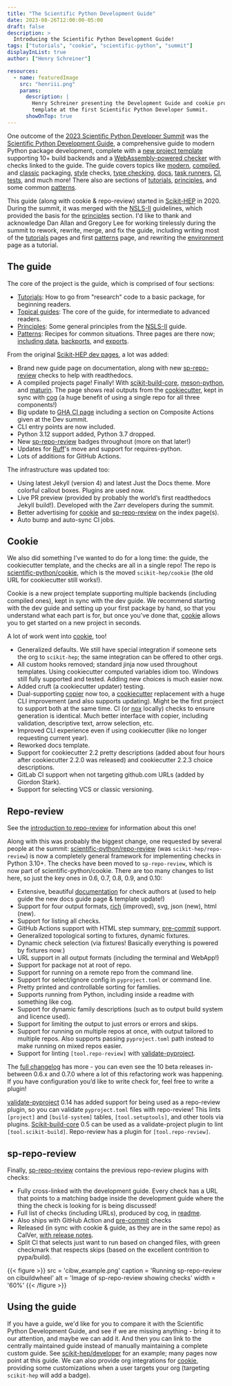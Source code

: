 ```yaml
---
title: "The Scientific Python Development Guide"
date: 2023-08-26T12:00:00-05:00
draft: false
description: >
  Introducing the Scientific Python Development Guide!
tags: ["tutorials", "cookie", "scientific-python", "summit"]
displayInList: true
author: ["Henry Schreiner"]

resources:
  - name: featuredImage
    src: "henriii.png"
    params:
      description: |
        Henry Schreiner presenting the Development Guide and cookie project
        template at the first Scientific Python Developer Summit.
      showOnTop: true
---
```


One outcome of the
[2023 Scientific Python Developer Summit](https://scientific-python.org/summits/developer/2023/)
was the [Scientific Python Development Guide][], a comprehensive guide to modern
Python package development, complete with a [new project template][cookie]
supporting 10+ build backends and a [WebAssembly-powered checker][sp-repo-review]
with checks linked to the guide. The guide covers topics like [modern][],
[compiled][], and [classic][] packaging, [style][] checks, [type
checking][mypy], [docs][], [task runners][], [CI][gha_basic], [tests][pytest],
and much more! There also are sections of [tutorials][], [principles][], and
some common [patterns][].

<!--more-->

This guide (along with cookie & repo-review) started in [Scikit-HEP][] in 2020.
During the summit, it was merged with the [NSLS-II][] guidelines, which provided
the basis for the [principles][] section. I'd like to thank and acknowledge Dan
Allan and Gregory Lee for working tirelessly during the summit to rework,
rewrite, merge, and fix the guide, including writing most of the [tutorials][]
pages and first [patterns][] page, and rewriting the [environment][] page as a
tutorial.

## The guide

The core of the project is the guide, which is comprised of four sections:

- [Tutorials][]: How to go from "research" code to a basic package, for
  beginning readers.
- [Topical guides][topics]: The core of the guide, for intermediate to advanced
  readers.
- [Principles][]: Some general principles from the [NSLS-II][] guide.
- [Patterns][]: Recipes for common situations. Three pages are there now;
  [including data][], [backports][], and [exports][].

From the original [Scikit-HEP dev pages][], a lot was added:

- Brand new guide page on documentation, along with new [sp-repo-review][] checks to
  help with readthedocs.
- A compiled projects page! Finally! With [scikit-build-core][],
  [meson-python][], and [maturin][]. The page shows real outputs from the
  [cookiecutter][], kept in sync with [cog][] (a huge benefit of using a single
  repo for all three components!)
- Big update to [GHA CI page][gha_basic] including a section on Composite
  Actions given at the Dev summit.
- CLI entry points are now included.
- Python 3.12 support added, Python 3.7 dropped.
- New [sp-repo-review][] badges throughout (more on that later!)
- Updates for [Ruff][]'s move and support for requires-python.
- Lots of additions for GitHub Actions.

The infrastructure was updated too:

- Using latest Jekyll (version 4) and latest Just the Docs theme. More colorful
  callout boxes. Plugins are used now.
- Live PR preview (provided by probably the world’s first readthedocs Jekyll
  build!). Developed with the Zarr developers during the summit.
- Better advertising for [cookie][] and [sp-repo-review][] on the index page(s).
- Auto bump and auto-sync CI jobs.

## Cookie

We also did something I've wanted to do for a long time: the guide, the
cookiecutter template, and the checks are all in a single repo! The repo is
[scientific-python/cookie][cookie], which is the moved `scikit-hep/cookie` (the
old URL for cookiecutter still works!).

Cookie is a new project template supporting multiple backends (including
compiled ones), kept in sync with the dev guide. We recommend starting with
the dev guide and setting up your first package by hand, so that you understand
what each part is for, but once you've done that, [cookie][] allows you to get
started on a new project in seconds.

A lot of work went into [cookie][], too!

- Generalized defaults. We still have special integration if someone sets the
  org to `scikit-hep`; the same integration can be offered to other orgs.
- All custom hooks removed; standard jinja now used throughout templates. Using
  cookiecutter computed variables idiom too. Windows still fully supported and
  tested. Adding new choices is much easier now.
- Added cruft (a cookiecutter updater) testing.
- Dual-supporting [copier][] now too, a [cookiecutter][] replacement with a huge
  CLI improvement (and also supports updating). Might be the first project to
  support both at the same time. CI (or [nox][] locally) checks to ensure
  generation is identical. Much better interface with copier, including
  validation, descriptive text, arrow selection, etc.
- Improved CLI experience even if using cookiecutter (like no longer requesting
  current year).
- Reworked docs template.
- Support for cookiecutter 2.2 pretty descriptions (added about four hours after
  cookiecutter 2.2.0 was released) and cookiecutter 2.2.3 choice descriptions.
- GitLab CI support when not targeting github.com URLs (added by Giordon Stark).
- Support for selecting VCS or classic versioning.

## Repo-review

See the [introduction to repo-review](https://iscinumpy.dev/post/repo-review/)
for information about this one!

Along with this was probably the biggest change, one requested by several people
at the summit: [scientific-python/repo-review][repo-review] (was
`scikit-hep/repo-review`) is now a completely general framework for implementing
checks in Python 3.10+. The checks have been moved to `sp-repo-review`, which is
now part of scientific-python/cookie. There are too many changes to list here,
so just the key ones in 0.6, 0.7, 0.8, 0.9, and 0.10:

- Extensive, beautiful [documentation](https://repo-review.readthedocs.io) for
  check authors at (used to help guide the new docs guide page & template
  update!)
- Support for four output formats, [rich][] (improved), svg, json (new), html
  (new).
- Support for listing all checks.
- GitHub Actions support with HTML step summary, [pre-commit][] support.
- Generalized topological sorting to fixtures, dynamic fixtures.
- Dynamic check selection (via fixtures! Basically everything is powered by
  fixtures now.)
- URL support in all output formats (including the terminal and WebApp!)
- Support for package not at root of repo.
- Support for running on a remote repo from the command line.
- Support for select/ignore config in `pyproject.toml` or command line.
- Pretty printed and controllable sorting for families.
- Supports running from Python, including inside a readme with something like
  cog.
- Support for dynamic family descriptions (such as to output build system and
  licence used).
- Support for limiting the output to just errors or errors and skips.
- Support for running on multiple repos at once, with output tailored to
  multiple repos. Also supports passing `pyproject.toml` path instead to make
  running on mixed repos easier.
- Support for linting `[tool.repo-review]` with [validate-pyproject][].

The
[full changelog](https://repo-review.readthedocs.io/en/latest/changelog.html)
has more - you can even see the 10 beta releases in-between 0.6.x and 0.7.0
where a lot of this refactoring work was happening. If you have configuration
you’d like to write check for, feel free to write a plugin!

[validate-pyproject][] 0.14 has added support for being used as a repo-review
plugin, so you can validate `pyproject.toml` files with repo-review! This lints
`[project]` and `[build-system]` tables, `[tool.setuptools]`, and other tools
via plugins. [Scikit-build-core][] 0.5 can be used as a validate-project plugin
to lint `[tool.scikit-build]`. Repo-review has a plugin for
`[tool.repo-review]`.

## sp-repo-review

Finally, [sp-repo-review][] contains the previous repo-review plugins with checks:

- Fully cross-linked with the development guide. Every check has a URL that
  points to a matching badge inside the development guide where the thing the
  check is looking for is being discussed!
- Full list of checks (including URLs), produced by cog, in
  [readme](https://pypi.org/p/sp-repo-review).
- Also ships with GitHub Action and [pre-commit][] checks
- Released (in sync with cookie & guide, as they are in the same repo) as
  CalVer,
  [with release notes](https://github.com/scientific-python/cookie/releases).
- Split CI that selects just want to run based on changed files, with green
  checkmark that respects skips (based on the excellent contrition to
  pypa/build).

<!-- prettier-ignore-start -->
{{< figure >}}
src = 'cibw_example.png'
caption = 'Running sp-repo-review on cibuildwheel'
alt = 'Image of sp-repo-review showing checks'
width = '60%'
{{< /figure >}}
<!-- prettier-ignore-end -->

## Using the guide

If you have a guide, we'd like for you to compare it with the Scientific Python
Development Guide, and see if we are missing anything - bring it to our
attention, and maybe we can add it. And then you can link to the centrally
maintained guide instead of manually maintaining a complete custom guide. See
[scikit-hep/developer][] for an example; many pages now point at this guide.
We can also provide org integrations for [cookie][], providing some
customizations when a user targets your org (targeting `scikit-hep` will add a
badge).

[style]: https://learn.scientific-python.org/development/guides/style/
[mypy]: https://learn.scientific-python.org/development/guides/mypy/
[modern]: https://learn.scientific-python.org/development/guides/packaging-simple/
[compiled]: https://learn.scientific-python.org/development/guides/packaging-compiled/
[classic]: https://learn.scientific-python.org/development/guides/packaging-classic/
[gha_basic]: https://learn.scientific-python.org/development/guides/gha-basic/
[pytest]: https://learn.scientific-python.org/development/guides/pytest/
[docs]: https://learn.scientific-python.org/development/guides/docs/
[topics]: https://learn.scientific-python.org/development/guides/
[task runners]: https://learn.scientific-python.org/development/guides/tasks/
[tutorials]: https://learn.scientific-python.org/development/tutorials/
[principles]: https://learn.scientific-python.org/development/principles/
[patterns]: https://learn.scientific-python.org/development/patterns/
[nsls-ii]: https://nsls-ii.github.io/
[environment]: https://learn.scientific-python.org/development/tutorials/dev-environment/
[including data]: https://learn.scientific-python.org/development/patterns/data-files/
[backports]: https://learn.scientific-python.org/development/patterns/backports/
[exports]: https://learn.scientific-python.org/development/patterns/exports/
[scikit-hep]: https://scikit-hep.org
[scikit-hep/developer]: https://scikit-hep.org/developer
[2023 scientific python developer summit]: https://scientific-python.org/summits/developer/2023
[scientific python development guide]: https://learn.scientific-python.org/development
[cookie]: https://github.com/scientific-python/cookie
[repo-review]: https://github.com/scientific-python/repo-review
[sp-repo-review]: https://learn.scientific-python.org/development/guides/repo-review
[scikit-hep dev pages]: https://scikit-hep.org/developer
[scikit-build-core]: https://scikit-build-core.readthedocs.io
[meson-python]: https://meson-python.readthedocs.io
[maturin]: https://www.maturin.rs
[cookiecutter]: https://www.cookiecutter.io
[copier]: https://copier.readthedocs.io
[ruff]: https://beta.ruff.rs
[cog]: https://nedbatchelder.com/code/cog
[nox]: https://nox.thea.codes
[pre-commit]: https://pre-commit.com
[rich]: https://rich.readthedocs.io
[validate-pyproject]: https://validate-pyproject.readthedocs.io
[scikit-build-core]: https://scikit-build-core.readthedocs.io
